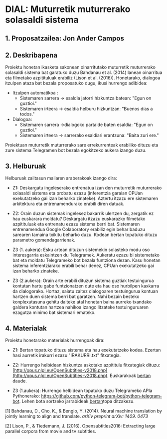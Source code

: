 # DIAL: Muturretik muturrerako solasaldi sistema

## 1. Proposatzailea: Jon Ander Campos

## 2. Deskribapena

Proiektu honetan ikasketa sakonean oinarritutako muturretik muturrerako solasaldi sistema bat garatuko duzu Bahdanau et al. (2014) lanean oinarritua eta filmetako azpitituluak erabiliz (Lison et al. (2016)). Honetarako, dialogoa itzulpen ataza bat bezala proposatuko dugu, ikusi hurrengo adibidea:

* Itzulpen automatikoa :
    * Sistemaren sarrera -> esaldia jatorri hizkuntza batean: "Egun on guztioi."
    * Sistemaren irteera -> esaldia helburu hizkuntzan: "Buenos días a todos."
* Dialogoa:
    * Sistemaren sarrera ->dialogoko partaide baten esaldia: "Egun on guztioi."
    * Sistemaren irteera -> sarrerako esaldiari erantzuna: "Baita zuri ere."

Proiektuan muturretik muturrerako sare errekurrenteak erabiliko dituzu eta zure sistema Telegramen bot bezala egokitzeko aukera izango duzu.

## 3. Helburuak

Helburuak zailtasun mailaren araberakoak izango dira:

* Z1: Deskargatu ingeleserako entrenatua izan den muturretik muturrerako
solasaldi sistema eta probatu ezazu (inferentzia garaian CPUan exekutatzeko gai izan beharko zinateke). Aztertu itzazu ere sistemaren arkitektura eta
entrenamendurako erabili diren datuak.

* Z2: Orain duzun sistemak ingelesez bakarrik ulertzen du, zergatik ez hau
euskarara moldatu? Deskargatu itzazu euskarazko filmetako azpitituluak eta
entrenatu ezazu sistema berri bat. Sistemaren entrenamendua Google
Colaboratory erabiliz egin behar baduzu sarearen tamaina txikitu beharko duzu. Kodean bertan topatuko dituzu parametro gomendagarrienak.

* Z3 (1. aukera): Esku artean dituzun sistemekin solasteko modu oso interesgarria eskaintzen du Telegramek. Aukeratu ezazu bi sistemetako bat eta moldatu Telegrameko bot bezala funtziona dezan. Kasu honetan sistema inferentziarako erabili behar denez, CPUan exekutatzeko gai izan beharko zinateke.

* Z3 (2.aukera): Orain arte erabili dituzun sistema guztiak testuingurua kontutan hartu gabe funtzionatzen dute eta hau oso hurbilpen kaxkarra da dialogorako. Hortaz, saiatu zaitez dialogoaren testuingurua kontuan hartzen duen sistema berri bat garatzen. Nahi bezain besteko konplexutasuna gehitu daiteke atal honetan baina aurreko txandako galdera kontutan hartzea nahikoa izango litzateke testuinguruaren ezagutza minimo bat sistemari emateko.

## 4. Materialak

Proiektu honetarako materialak hurrengoak dira:

* Z1: Bertan topatuko dituzu sistema eta hau exekutatzeko kodea. Ezertan hasi aurretik irakurri ezazu "IRAKURRI.txt" fitxategia.

* Z2: Hurrengo helbidean hizkuntza askotako azpititulu fitxategiak dituzu:
[http://opus.nlpl.eu/OpenSubtitles-v2018.php​](http://opus.nlpl.eu/OpenSubtitles-v2018.php​). Euskarakoak [​bertan​](http://opus.nlpl.eu/download.php?f=OpenSubtitles/v2018/mono/OpenSubtitles.raw.eu.gz) daude.

* Z3 (1.aukera): Hurrengo helbidean topatuko duzu Telegrameko APIa Pythonerako: https://github.com/python-telegram-bot/python-telegram-bot​. Lehen bota sortzeko jarrabideak [​bertan​](https://github.com/python-telegram-bot/python-telegram-bot/wiki/Extensions-%E2%80%93-Your-first-Bot) topa ditzakezu.

[1] Bahdanau, D., Cho, K., & Bengio, Y. (2014). Neural machine translation by jointly learning to align and translate. _arXiv preprint arXiv: 1409. 0473_

[2] Lison, P., & Tiedemann, J. (2016). Opensubtitles2016: Extracting large parallel
corpora from movie and tv subtitles.
